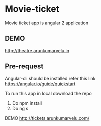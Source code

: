 # Movie-ticket
Movie ticket app is angular 2 application

## DEMO
http://theatre.arunkumarvelu.in

## Pre-request
Angular-cli should be installed refer this link https://angular.io/guide/quickstart

To run this app in local download the repo

1. Do npm install
2. Do ng s


DEMO http://tickets.arunkumarvelu.com/
